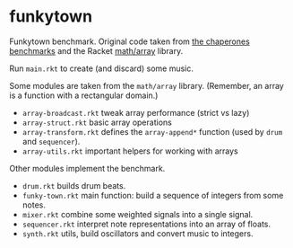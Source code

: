funkytown
=========

Funkytown benchmark.
Original code taken from [the chaperones benchmarks](http://github.com/stamourv/contract-benchmarks) and the Racket [math/array](http://docs.racket-lang.org/math/array.html) library.

Run `main.rkt` to create (and discard) some music.

Some modules are taken from the `math/array` library.
(Remember, an array is a function with a rectangular domain.)
- `array-broadcast.rkt` tweak array performance (strict vs lazy)
- `array-struct.rkt` basic array operations
- `array-transform.rkt` defines the `array-append*` function (used by `drum` and `sequencer`).
- `array-utils.rkt` important helpers for working with arrays

Other modules implement the benchmark.
- `drum.rkt` builds drum beats.
- `funky-town.rkt` main function: build a sequence of integers from some notes.
- `mixer.rkt` combine some weighted signals into a single signal.
- `sequencer.rkt` interpret note representations into an array of floats.
- `synth.rkt` utils, build oscillators and convert music to integers.
